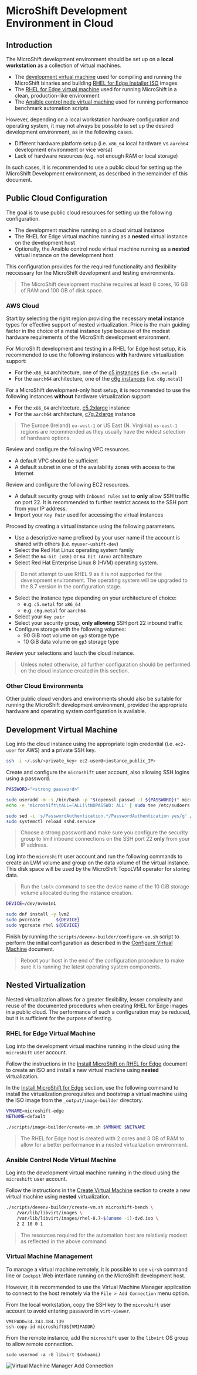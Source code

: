 # MicroShift Development Environment in Cloud

## Introduction

The MicroShift development environment should be set up on a **local workstation** as a collection of virtual machines.
* The [development virtual machine](./devenv_rhel8.md#create-development-virtual-machine) used for compiling and running the MicroShift binaries and building [RHEL for Edge Installer ISO](./rhel4edge_iso.md#build-rhel-for-edge-installer-iso) images
* The [RHEL for Edge virtual machine](./rhel4edge_iso.md#install-microshift-for-edge) used for running MicroShift in a clean, production-like environment
* The [Ansible control node virtual machine](../ansible/README.md) used for running performance benchmark automation scripts

However, depending on a local workstation hardware configuration and operating system, it may not always be possible to set up the desired development environment, as in the following cases.
* Different hardware platform setup (i.e. `x86_64` local hardware vs `aarch64` development environment or vice versa)
* Lack of hardware resources (e.g. not enough RAM or local storage)

In such cases, it is recommended to use a public cloud for setting up the MicroShift Development environment, as described in the remainder of this document.

## Public Cloud Configuration

The goal is to use public cloud resources for setting up the following configuration.
* The development machine running on a cloud virtual instance
* The RHEL for Edge virtual machine running as a **nested** virtual instance on the development host
* Optionally, the Ansible control node virtual machine running as a **nested**  virtual instance on the development host

This configuration provides for the required functionality and flexibility neccessary for the MicroShift development and testing environments.
> The MicroShift development machine requires at least 8 cores, 16 GB of RAM and 100 GB of disk space.

### AWS Cloud

Start by selecting the right region providing the necessary **metal** instance types for effective support of nested virtualization. Price is the main guiding factor in the choice of a metal instance type because of the modest hardware requirements of the MicroShift development environment.

For MicroShift development and testing in a RHEL for Edge host setup, it is recommended to use the following instances **with** hardware virtualization support:
* For the `x86_64` architecture, one of the [c5 instances](https://aws.amazon.com/ec2/instance-types/c5/) (i.e. `c5n.metal`)
* For the `aarch64` architecture, one of the [c6g instances](https://aws.amazon.com/ec2/instance-types/c6g/) (i.e. `c6g.metal`)

For a MicroShift development-only host setup, it is recommended to use the following instances **without** hardware virtualization support:
* For the `x86_64` architecture, [c5.2xlarge](https://aws.amazon.com/ec2/instance-types/c5/) instance
* For the `aarch64` architecture, [c7g.2xlarge](https://aws.amazon.com/ec2/instance-types/c7g/) instance

> The Europe (Ireland) `eu-west-1` or US East (N. Virginia) `us-east-1` regions are recommended as they usually have the widest selection of hardware options.

Review and configure the following VPC resources.
* A default VPC should be sufficient
* A default subnet in one of the availability zones with access to the Internet

Review and configure the following EC2 resources.
* A default security group with `Inbound rules` set to **only** allow SSH traffic on port 22. It is recommended to further restrict access to the SSH port from your IP address.
* Import your `Key Pair` used for accessing the virtual instances

Proceed by creating a virtual instance using the following parameters.
* Use a descriptive name prefixed by your user name if the account is shared with others (i.e. `myuser-ushift-dev`)
* Select the Red Hat Linux operating system family
* Select the `64-bit (x86)` or `64 bit (Arm)` architecture
* Select Red Hat Enterprise Linux 8 (HVM) operating system. 
> Do not attempt to use RHEL 9 as it is not supported for the development environment. The operating system will be upgraded to the 8.7 version in the configuration stage.
* Select the instance type depending on your architecture of choice:
    * e.g. `c5.metal` for `x86_64`
    * e.g. `c6g.metal` for `aarch64`
* Select your `Key pair`
* Select your security group, **only allowing** SSH port 22 inbound traffic
* Configure storage with the following volumes:
    * 90 GiB root volume on `gp3` storage type
    * 10 GiB data volume on `gp3` storage type

Review your selections and lauch the cloud instance. 
> Unless noted otherwise, all further configuration should be performed on the cloud instance created in this section.

### Other Cloud Environments

Other public cloud vendors and environments should also be suitable for running the MicroShift development environment, provided the appropriate hardware and operating system configuration is available.

## Development Virtual Machine

Log into the cloud instance using the appropriate login credential (i.e. `ec2-user` for AWS) and a private SSH key.

```bash
ssh -i ~/.ssh/<private_key> ec2-user@<instance_public_IP>
```

Create and configure the `microshift` user account, also allowing SSH logins using a password.

```bash
PASSWORD="<strong password>"

sudo useradd -m -s /bin/bash -p "$(openssl passwd -1 ${PASSWORD})" microshift
echo -e 'microshift\tALL=(ALL)\tNOPASSWD: ALL' | sudo tee /etc/sudoers.d/microshift

sudo sed -i 's/PasswordAuthentication.*/PasswordAuthentication yes/g' /etc/ssh/sshd_config
sudo systemctl reload sshd.service 
```
> Choose a strong password and make sure you configure the security group to limit inbound connections on the SSH port 22 **only** from your IP address.

Log into the `microshift` user account and run the following commands to create an LVM volume and group on the data volume of the virtual instance. This disk space will be used by the MicroShift TopoLVM operator for storing data.
> Run the `lsblk` command to see the device name of the 10 GiB storage volume allocated during the instance creation.

```bash
DEVICE=/dev/nvme1n1

sudo dnf install -y lvm2
sudo pvcreate      ${DEVICE}
sudo vgcreate rhel ${DEVICE}
```

Finish by running the `scripts/devenv-builder/configure-vm.sh` script to perform the initial configuration as described in the [Configure Virtual Machine](./devenv_rhel8_auto.md#configure-virtual-machine) document.
> Reboot your host in the end of the configuration procedure to make sure it is running the latest operating system components.

## Nested Virtualization

Nested virtualization allows for a greater flexibility, lesser complexity and reuse of the documented procedures when creating RHEL for Edge images in a public cloud. The performance of such a configuration may be reduced, but it is sufficient for the purpose of testing.

### RHEL for Edge Virtual Machine

Log into the development virtual machine running in the cloud using the `microshift` user account.

Follow the instructions in the [Install MicroShift on RHEL for Edge](./rhel4edge_iso.md) document to create an ISO and install a new virtual machine using **nested** virtualization.

In the [Install MicroShift for Edge](./rhel4edge_iso.md#install-microshift-for-edge) section, use the following command to install the virtualization prerequisites and bootstrap a virtual machine using the ISO image from the `_output/image-builder` directory.

```bash
VMNAME=microshift-edge
NETNAME=default

./scripts/image-builder/create-vm.sh $VMNAME $NETNAME
```

> The RHEL for Edge host is created with 2 cores and 3 GB of RAM to allow for a better performance in a nested virtualization environment.

### Ansible Control Node Virtual Machine

Log into the development virtual machine running in the cloud using the `microshift` user account.

Follow the instructions in the [Create Virtual Machine](./devenv_rhel8_auto.md#create-virtual-machine) section to create a new virtual machine using **nested** virtualization.

```bash
./scripts/devenv-builder/create-vm.sh microshift-bench \
    /var/lib/libvirt/images \
    /var/lib/libvirt/images/rhel-8.7-$(uname -i)-dvd.iso \
    2 2 10 0 1
```

> The resources required for the automation host are relatively modest as reflected in the above command.

### Virtual Machine Management

To manage a virtual machine remotely, it is possible to use `virsh` command line or `Cockpit` Web interface running on the MicroShift development host. 

However, it is recommended to use the Virtual Machine Manager application to connect to the host remotely via the `File > Add Connection` menu option.

From the local workstation, copy the SSH key to the `microshift` user account to avoid entering password in `virt-viewer`.
```
VMIPADD=34.243.184.139
ssh-copy-id microshift@${VMIPADDR}
```

From the remote instance, add the `microshift` user to the `libvirt` OS group to allow remote connection.
```
sudo usermod -a -G libvirt $(whoami)
```

![Virtual Machine Manager Add Connection](./images/devenv_cloud_addcon.png)
